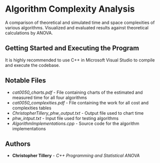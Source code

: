 # Algorithm Complexity Analysis
A comparison of theoretical and simulated time and space complexities of various algorithms. Visualized and evaluated results against theoretical calculations by ANOVA.

## Getting Started and Executing the Program

It is highly recommended to use C++ in Microsoft Visual Studio to compile and execute the codebase.

## Notable Files
* *cat0050_charts.pdf* - File containing charts of the estimated and measured time for all four algorithms
* *cat0050_complexities.pdf* - File containing the work for all cost and complexities tables
* *ChristopherTillery_phw_output.txt*	- Output file used to chart time
* *phw_intput.txt* - Input file used for testing algorithms
* *AlgorithmImplementations.cpp* - Source code for the algorithm implementations
  
## Authors

* **Christopher Tillery** - *C++ Programming and Statistical ANOVA*
